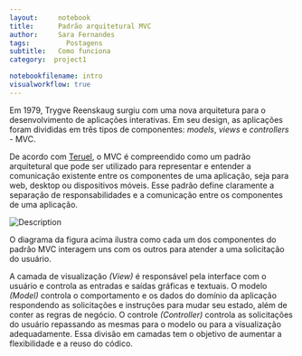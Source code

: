 ```yaml
---
layout:     notebook
title:      Padrão arquitetural MVC
author:     Sara Fernandes
tags: 		  Postagens
subtitle:   Como funciona
category:  project1

notebookfilename: intro
visualworkflow: true
---
```


Em 1979, Trygve Reenskaug surgiu com uma nova arquitetura para o desenvolvimento de aplicações interativas. Em seu design, as aplicações foram divididas em três tipos de componentes: *models*, *views* e *controllers* - MVC.

De acordo com [Teruel](https://www.google.com), o MVC é compreendido como um padrão arquitetural que pode ser utilizado para representar e entender a comunicação existente entre os componentes de uma aplicação, seja para web, desktop ou dispositivos móveis. Esse padrão define claramente a separação de responsabilidades e a comunicação entre os componentes de uma aplicação.

![Description](http://sarafernandes.github.io/img/mvc.png)

O diagrama da figura acima ilustra como cada um dos componentes do padrão MVC interagem uns com os outros para atender a uma solicitação do usuário.

A camada de visualização *(View)* é responsável pela interface com o usuário e controla as entradas e saídas gráficas e textuais. O modelo *(Model)* controla o comportamento e os dados do domínio da aplicação respondendo as solicitações e instruções para mudar seu estado, além de conter as regras de negócio. O controle *(Controller)* controla as solicitações do usuário repassando as mesmas para o modelo ou para a visualização adequadamente. Essa divisão em camadas tem o objetivo de aumentar a flexibilidade e a reuso do códico.
